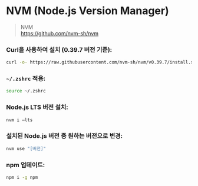 # NVM (Node.js Version Manager)

> NVM
> <br> https://github.com/nvm-sh/nvm

### Curl을 사용하여 설치 (0.39.7 버전 기준):

```zsh
curl -o- https://raw.githubusercontent.com/nvm-sh/nvm/v0.39.7/install.sh | bash
```

### `~/.zshrc` 적용:

```zsh
source ~/.zshrc
```

### Node.js LTS 버전 설치:

```zsh
nvm i —lts
```

### 설치된 Node.js 버전 중 원하는 버전으로 변경:

```zsh
nvm use "[버전]"
```

### npm 업데이트:

```zsh
npm i -g npm
```
